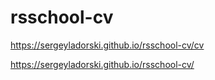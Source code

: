 # rsschool-cv
https://sergeyladorski.github.io/rsschool-cv/cv  

https://sergeyladorski.github.io/rsschool-cv/
